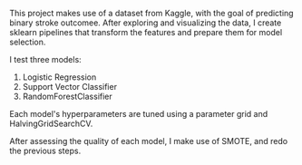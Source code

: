 This project makes use of a dataset from Kaggle, with the goal of predicting binary stroke outcomee. After exploring and visualizing the data, I create sklearn pipelines that transform the features and prepare them for model selection. 

I test three models:
1. Logistic Regression
2. Support Vector Classifier
3. RandomForestClassifier

Each model's hyperparameters are tuned using a parameter grid and HalvingGridSearchCV.

After assessing the quality of each model, I make use of SMOTE, and redo the previous steps. 
